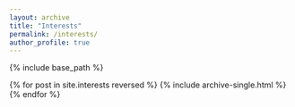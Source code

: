 ```yaml
---
layout: archive
title: "Interests"
permalink: /interests/
author_profile: true
---
```


{% include base_path %}

{% for post in site.interests reversed %}
  {% include archive-single.html %}
{% endfor %}